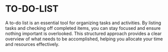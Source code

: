 # TO-DO-LIST
A to-do list is an essential tool for organizing tasks and activities. By listing tasks and checking off completed items, you can stay focused and ensure nothing important is overlooked. This structured approach provides a clear overview of what needs to be accomplished, helping you allocate your time and resources effectively.
